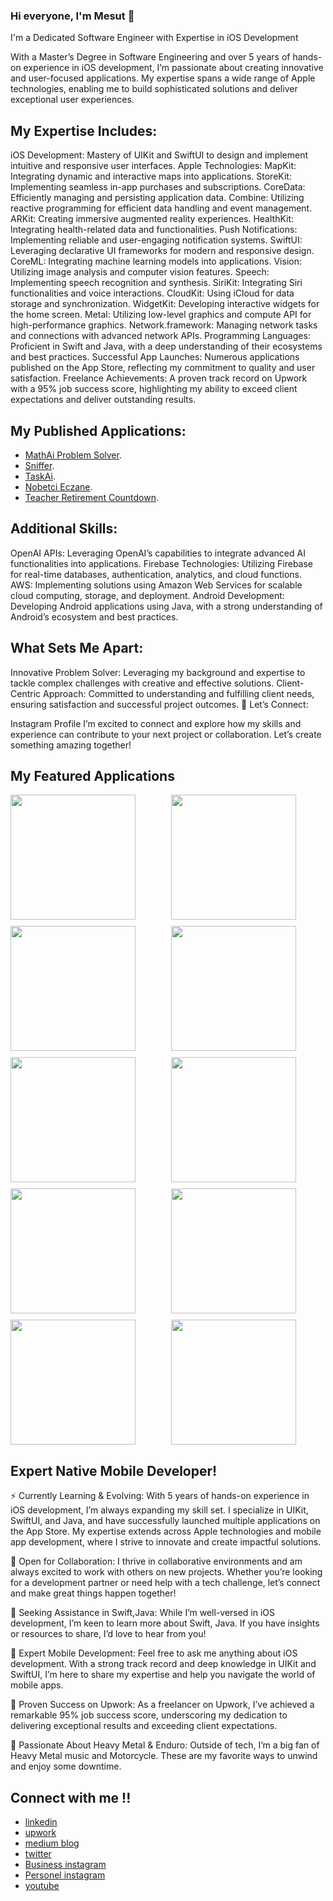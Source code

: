 


### Hi everyone, I'm Mesut 👋

I'm a Dedicated Software Engineer with Expertise in iOS Development

With a Master’s Degree in Software Engineering and over 5 years of hands-on experience in iOS development, I’m passionate about creating innovative and user-focused applications. My expertise spans a wide range of Apple technologies, enabling me to build sophisticated solutions and deliver exceptional user experiences.

## My Expertise Includes:
iOS Development: Mastery of UIKit and SwiftUI to design and implement intuitive and responsive user interfaces.
Apple Technologies:
MapKit: Integrating dynamic and interactive maps into applications.
StoreKit: Implementing seamless in-app purchases and subscriptions.
CoreData: Efficiently managing and persisting application data.
Combine: Utilizing reactive programming for efficient data handling and event management.
ARKit: Creating immersive augmented reality experiences.
HealthKit: Integrating health-related data and functionalities.
Push Notifications: Implementing reliable and user-engaging notification systems.
SwiftUI: Leveraging declarative UI frameworks for modern and responsive design.
CoreML: Integrating machine learning models into applications.
Vision: Utilizing image analysis and computer vision features.
Speech: Implementing speech recognition and synthesis.
SiriKit: Integrating Siri functionalities and voice interactions.
CloudKit: Using iCloud for data storage and synchronization.
WidgetKit: Developing interactive widgets for the home screen.
Metal: Utilizing low-level graphics and compute API for high-performance graphics.
Network.framework: Managing network tasks and connections with advanced network APIs.
Programming Languages: Proficient in Swift and Java, with a deep understanding of their ecosystems and best practices.
Successful App Launches: Numerous applications published on the App Store, reflecting my commitment to quality and user satisfaction.
Freelance Achievements: A proven track record on Upwork with a 95% job success score, highlighting my ability to exceed client expectations and deliver outstanding results.

## My Published Applications:

- [MathAi Problem Solver](https://apps.apple.com/tr/app/mathai-problem-solver/id6504986572?l=tr).
- [Sniffer](https://apps.apple.com/us/app/sniffer-dating-new-people/id1627725624).
- [TaskAi](https://apps.apple.com/tr/app/taskal/id6504280565?l=tr).
-  [Nobetci Eczane](https://apps.apple.com/tr/app/n%C3%B6bet%C3%A7i-eczane-81-i-l-t%C3%BCrkiye/id6596762943?l=tr).
- [Teacher Retirement Countdown](https://apps.apple.com/tr/app/teacher-retirement-countdown/id6517355415?l=tr).

 ## Additional Skills:
OpenAI APIs: Leveraging OpenAI’s capabilities to integrate advanced AI functionalities into applications.
Firebase Technologies: Utilizing Firebase for real-time databases, authentication, analytics, and cloud functions.
AWS: Implementing solutions using Amazon Web Services for scalable cloud computing, storage, and deployment.
Android Development: Developing Android applications using Java, with a strong understanding of Android’s ecosystem and best practices.
## What Sets Me Apart:
Innovative Problem Solver: Leveraging my background and expertise to tackle complex challenges with creative and effective solutions.
Client-Centric Approach: Committed to understanding and fulfilling client needs, ensuring satisfaction and successful project outcomes.
📱 Let’s Connect:

Instagram Profile
I’m excited to connect and explore how my skills and experience can contribute to your next project or collaboration. Let’s create something amazing together!

## My Featured Applications

<div style="display: flex; flex-wrap: wrap; gap: 10px;">
      <img src="https://i.ibb.co/RgpkcWQ/Ekran-Resmi-2024-08-08-11-59-41.png" width="200" height="auto" style="flex: 1 1 30%;">
    <img src="https://i.ibb.co/m0Cv0Pt/Ekran-Resmi-2024-08-08-12-00-09.png" width="200" height="auto" style="flex: 1 1 30%;">
    <img src="https://i.ibb.co/d2Tv3gH/Ekran-Resmi-2024-08-08-11-55-32.png" width="200" height="auto" style="flex: 1 1 30%;">
    <img src="https://i.ibb.co/GdTv5FG/Ekran-Resmi-2024-08-08-11-55-48.png" width="200" height="auto" style="flex: 1 1 30%;">
    <img src="https://i.ibb.co/6NF06YP/Ekran-Resmi-2024-08-08-11-59-20.png" width="200" height="auto" style="flex: 1 1 30%;">
    <img src="https://i.ibb.co/TRbFVHK/Ekran-Resmi-2024-08-08-11-57-28.png" width="200" height="auto" style="flex: 1 1 30%;">
    <img src="https://i.ibb.co/27wrktc/Ekran-Resmi-2024-08-08-11-58-57.png" width="200" height="auto" style="flex: 1 1 30%;">
    <img src="https://i.ibb.co/VgC2kzP/Ekran-Resmi-2024-08-08-11-59-29.png" width="200" height="auto" style="flex: 1 1 30%;">
    <img src="https://i.ibb.co/jzmqTtp/Ekran-Resmi-2024-08-08-11-52-35.png" width="200" height="auto" style="flex: 1 1 30%;">
    <img src="https://i.ibb.co/8BrshKJ/Ekran-Resmi-2024-08-08-11-52-49.png" width="200" height="auto" style="flex: 1 1 30%;">
</div>




##  Expert Native Mobile Developer!
⚡ Currently Learning & Evolving: With 5 years of hands-on experience in iOS development, I’m always expanding my skill set. I specialize in UIKit, SwiftUI, and Java, and have successfully launched multiple applications on the App Store. My expertise extends across Apple technologies and mobile app development, where I strive to innovate and create impactful solutions.

👯 Open for Collaboration: I thrive in collaborative environments and am always excited to work with others on new projects. Whether you’re looking for a development partner or need help with a tech challenge, let’s connect and make great things happen together!

🤔 Seeking Assistance in Swift,Java: While I’m well-versed in iOS development, I’m keen to learn more about Swift, Java. If you have insights or resources to share, I’d love to hear from you!

💬 Expert Mobile Development: Feel free to ask me anything about iOS development. With a strong track record and deep knowledge in UIKit and SwiftUI, I’m here to share my expertise and help you navigate the world of mobile apps.

🌟 Proven Success on Upwork: As a freelancer on Upwork, I’ve achieved a remarkable 95% job success score, underscoring my dedication to delivering exceptional results and exceeding client expectations.

🎸 Passionate About Heavy Metal & Enduro: Outside of tech, I’m a big fan of Heavy Metal music and Motorcycle. These are my favorite ways to unwind and enjoy some downtime.

## Connect with me !!

- [linkedin](https://www.linkedin.com/in/mesut-aygün-0a0607198)
-  [upwork](https://www.upwork.com/freelancers/~015c8c0f48f3f2dd68)
- [medium blog](https://mesutaygun35.medium.com)
- [twitter](https://twitter.com/messo88374717)
- [Business instagram](https://www.instagram.com/appcoder.35)
- [Personel instagram](https://www.instagram.com/aygun.mesut)
- [youtube](https://www.youtube.com/channel/UCW9G4k-u_-JXGbjD6NIKSng)
